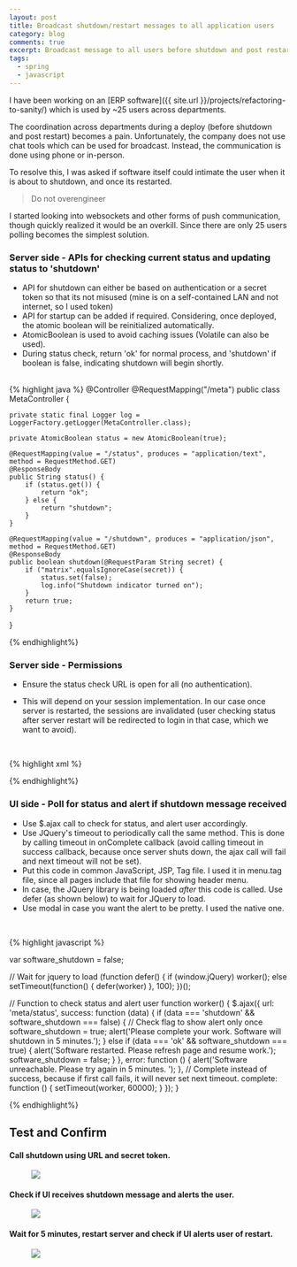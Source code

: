 ```yaml
---
layout: post
title: Broadcast shutdown/restart messages to all application users
category: blog
comments: true
excerpt: Broadcast message to all users before shutdown and post restart (Spring, JSP and JQuery) 
tags: 
  - spring
  - javascript
---
```


I have been working on an [ERP software]({{ site.url }}/projects/refactoring-to-sanity/) which is used by ~25 users across departments. 

The coordination across departments during a deploy (before shutdown and post restart) becomes a pain. 
Unfortunately, the company does not use chat tools which can be used for broadcast. 
Instead, the communication is done using phone or in-person.
 
To resolve this, I was asked if software itself could intimate the user when it is about to shutdown, and once its restarted.  

> Do not overengineer

I started looking into websockets and other forms of push communication, though quickly realized it would be an overkill. 
Since there are only 25 users polling becomes the simplest solution. 


### Server side - APIs for checking current status and updating status to 'shutdown'

- API for shutdown can either be based on authentication or a secret token so that its not misused (mine is on a self-contained LAN and not internet, so I used token)    
- API for startup can be added if required. Considering, once deployed, the atomic boolean will be reinitialized automatically.  
- AtomicBoolean is used to avoid caching issues (Volatile can also be used).  
- During status check, return 'ok' for normal process, and 'shutdown' if boolean is false, indicating shutdown will begin shortly.    

<br>
{% highlight java %}
@Controller
@RequestMapping("/meta")
public class MetaController {
	
	private static final Logger log = LoggerFactory.getLogger(MetaController.class);
	
	private AtomicBoolean status = new AtomicBoolean(true);
	
	@RequestMapping(value = "/status", produces = "application/text", method = RequestMethod.GET)
	@ResponseBody
	public String status() {
		if (status.get()) {
			return "ok";
		} else {
			return "shutdown";
		}
	}

	@RequestMapping(value = "/shutdown", produces = "application/json", method = RequestMethod.GET)
	@ResponseBody
	public boolean shutdown(@RequestParam String secret) {
		if ("matrix".equalsIgnoreCase(secret)) {
			status.set(false);
			log.info("Shutdown indicator turned on");
		}
		return true;
	}
}

{% endhighlight%}

### Server side - Permissions

- Ensure the status check URL is open for all (no authentication).   
- This will depend on your session implementation. In our case once server is restarted, the sessions are invalidated (user checking status after server restart will be redirected to login in that case, which we want to avoid).

  <br>
{% highlight xml %}

<http auto-config="true" use-expressions="true">
	<intercept-url pattern="/login*" access="permitAll" />
    <intercept-url pattern="/meta/status" access="permitAll" />  <!-- Add this line -->
    <intercept-url pattern="/**" access="isAuthenticated()" />
    <form-login login-page="/login" default-target-url="/welcome" authentication-failure-url="/loginfailed" />
</http>

{% endhighlight%}


### UI side - Poll for status and alert if shutdown message received

- Use $.ajax call to check for status, and alert user accordingly.  
- Use JQuery's timeout to periodically call the same method. This is done by calling timeout in onComplete callback (avoid calling timeout in success callback, because once server shuts down, the ajax call will fail and next timeout will not be set).  
- Put this code in common JavaScript, JSP, Tag file. I used it in menu.tag file, since all pages include that file for showing header menu.  
- In case, the JQuery library is being loaded *after* this code is called. Use defer (as shown below) to wait for JQuery to load.
- Use modal in case you want the alert to be pretty. I used the native one. 

<br>

{% highlight javascript %}

var software_shutdown = false;
    
// Wait for jquery to load
(function defer() {
    if (window.jQuery)
        worker();
    else
        setTimeout(function() { defer(worker) }, 100);
})();

// Function to check status and alert user
function worker() {
    $.ajax({
        url: 'meta/status',
        success: function (data) {
            if (data === 'shutdown' && software_shutdown === false) { // Check flag to show alert only once
                software_shutdown = true;
                alert('Please complete your work. Software will shutdown in 5 minutes.');
            } else if (data === 'ok' && software_shutdown === true) {
                alert('Software restarted. Please refresh page and resume work.');
                software_shutdown = false;
            }
        },
        error: function () {
            alert('Software unreachable. Please try again in 5 minutes. ');
        },
        // Complete instead of success, because if first call fails, it will never set next timeout.
        complete: function () {
            setTimeout(worker, 60000);
        }
    });
}

{% endhighlight%}


## Test and Confirm 


#### Call shutdown using URL and secret token.
<figure>
 <a href="{{ site.url }}/images/blog/broadcast/shutdown.png"><img src="{{ site.url }}/images/blog/broadcast/shutdown.png"></a>
</figure>

#### Check if UI receives shutdown message and alerts the user.
<figure>
 <a href="{{ site.url }}/images/blog/broadcast/ui-shutdown.png"><img src="{{ site.url }}/images/blog/broadcast/ui-shutdown.png"></a>
</figure>

#### Wait for 5 minutes, restart server and check if UI alerts user of restart.
<figure>
 <a href="{{ site.url }}/images/blog/broadcast/ui-restart.png"><img src="{{ site.url }}/images/blog/broadcast/ui-restart.png"></a>
</figure>

